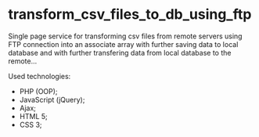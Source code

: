 # transform_csv_files_to_db_using_ftp
Single page service for transforming csv files from remote servers using FTP connection into an associate array with further saving data to local database and with further transfering data from local database to the remote...

Used technologies:
- PHP (OOP);
- JavaScript (jQuery);
- Ajax;
- HTML 5;
- CSS 3;
